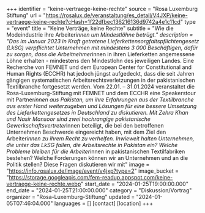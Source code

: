 +++
identifier = "keine-vertraege-keine-rechte"
source = "Rosa Luxemburg Stiftung"
url = "https://rosalux.de/veranstaltung/es_detail/V4JXP/keine-vertraege-keine-rechte?cHash=1f22dfbec136216136d9742a4e1c11cd"
type = "event"
title = "Keine Verträge, keine Rechte"
subtitle = "Wie die Modeindustrie ihre Arbeiter*innen um Mindestlöhne betrügt."
description = "Das im Januar 2023 in Kraft getretene Lieferkettensorgfaltspflichtengesetz (LkSG) verpflichtet Unternehmen mit mindestens 3 000 Beschäftigen, dafür zu sorgen, dass die Arbeitnehmer*innen in ihren Lieferketten angemessene Löhne erhalten - mindestens den Mindestlohn des jeweiligen Landes. Eine Recherche von FEMNET und dem European Center for Constitutional and Human Rights (ECCHR) hat jedoch jüngst aufgedeckt, dass die seit Jahren gängigen systematischen Arbeitsrechtsverletzungen in der pakistanischen Textilbranche fortgesetzt werden. 
Vom 22.01. – 31.01.2024 veranstaltet die Rosa-Luxemburg-Stiftung mit FEMNET und dem ECCHR eine Speakerstour mit Partner*innen aus Pakistan, um ihre Erfahrungen aus der Textilbranche aus erster Hand weiterzugeben und Lösungen für eine bessere Umsetzung des Lieferkettengesetzes in Deutschland zu diskutieren. Mit Zehra Khan und Nasir Mansoor sind zwei hochrangige pakistanische Gewerkschaftsvertreter*innen beteiligt, die bei den betroffenen Unternehmen Beschwerde eingereicht haben, mit dem Ziel den Arbeiter*innen zu ihrem Recht zu verhelfen. Inwieweit halten Unternehmen, die unter das LkSG fallen, die Arbeitsrechte in Pakistan ein? Welche Probleme bleiben für die Arbeiter*innen in pakistanischen Textilfabriken bestehen? Welche Forderungen können wir an Unternehmen und an die Politik stellen?
Diese Fragen diskutieren wir mit"
image = "https://info.rosalux.de/image/event/v4jxp?type=2"
image_bucket = "https://storage.googleapis.com/fem-readup.appspot.com/keine-vertraege-keine-rechte.webp"
start_date = "2024-01-25T19:00:00.000"
end_date = "2024-01-25T21:00:00.000"
category = "Diskussion/Vortrag"
organizer = "Rosa-Luxemburg-Stiftung"
updated = "2024-01-05T07:46:04.000"
languages = []
[contact]
[location]
+++